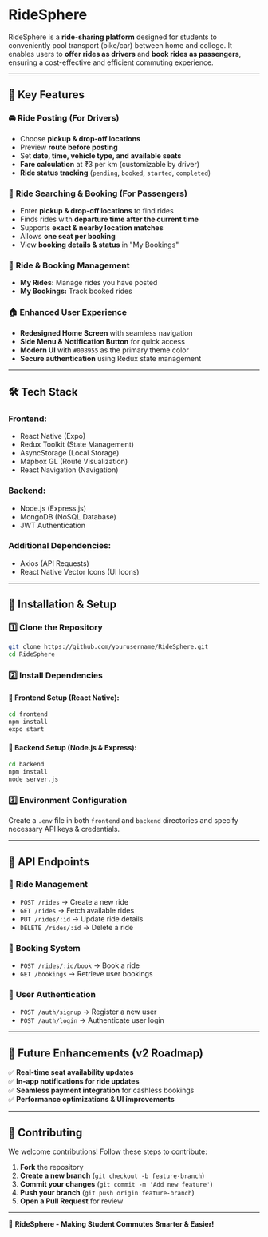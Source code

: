 # RideSphere

RideSphere is a **ride-sharing platform** designed for students to conveniently pool transport (bike/car) between home and college. It enables users to **offer rides as drivers** and **book rides as passengers**, ensuring a cost-effective and efficient commuting experience.

---

## 📌 Key Features

### 🚘 **Ride Posting (For Drivers)**
- Choose **pickup & drop-off locations**
- Preview **route before posting**
- Set **date, time, vehicle type, and available seats**
- **Fare calculation** at ₹3 per km (customizable by driver)
- **Ride status tracking** (`pending`, `booked`, `started`, `completed`)

### 🚖 **Ride Searching & Booking (For Passengers)**
- Enter **pickup & drop-off locations** to find rides
- Finds rides with **departure time after the current time**
- Supports **exact & nearby location matches**
- Allows **one seat per booking**
- View **booking details & status** in "My Bookings"

### 📂 **Ride & Booking Management**
- **My Rides:** Manage rides you have posted
- **My Bookings:** Track booked rides

### 🏠 **Enhanced User Experience**
- **Redesigned Home Screen** with seamless navigation
- **Side Menu & Notification Button** for quick access
- **Modern UI** with `#008955` as the primary theme color
- **Secure authentication** using Redux state management

---

## 🛠️ Tech Stack

### **Frontend:**
- React Native (Expo)
- Redux Toolkit (State Management)
- AsyncStorage (Local Storage)
- Mapbox GL (Route Visualization)
- React Navigation (Navigation)

### **Backend:**
- Node.js (Express.js)
- MongoDB (NoSQL Database)
- JWT Authentication

### **Additional Dependencies:**
- Axios (API Requests)
- React Native Vector Icons (UI Icons)

---

## 🚀 Installation & Setup

### 1️⃣ **Clone the Repository**
```bash
git clone https://github.com/yourusername/RideSphere.git
cd RideSphere
```

### 2️⃣ **Install Dependencies**
#### 📌 Frontend Setup (React Native):
```bash
cd frontend
npm install
expo start
```

#### 📌 Backend Setup (Node.js & Express):
```bash
cd backend
npm install
node server.js
```

### 3️⃣ **Environment Configuration**
Create a `.env` file in both `frontend` and `backend` directories and specify necessary API keys & credentials.

---

## 📜 API Endpoints

### 🔹 **Ride Management**
- `POST /rides` → Create a new ride
- `GET /rides` → Fetch available rides
- `PUT /rides/:id` → Update ride details
- `DELETE /rides/:id` → Delete a ride

### 🔹 **Booking System**
- `POST /rides/:id/book` → Book a ride
- `GET /bookings` → Retrieve user bookings

### 🔹 **User Authentication**
- `POST /auth/signup` → Register a new user
- `POST /auth/login` → Authenticate user login

---

## 🚀 Future Enhancements (v2 Roadmap)
✅ **Real-time seat availability updates**  
✅ **In-app notifications for ride updates**  
✅ **Seamless payment integration** for cashless bookings  
✅ **Performance optimizations & UI improvements**

---

## 🤝 Contributing
We welcome contributions! Follow these steps to contribute:
1. **Fork** the repository
2. **Create a new branch** (`git checkout -b feature-branch`)
3. **Commit your changes** (`git commit -m 'Add new feature'`)
4. **Push your branch** (`git push origin feature-branch`)
5. **Open a Pull Request** for review

---


🚀 **RideSphere - Making Student Commutes Smarter & Easier!**

